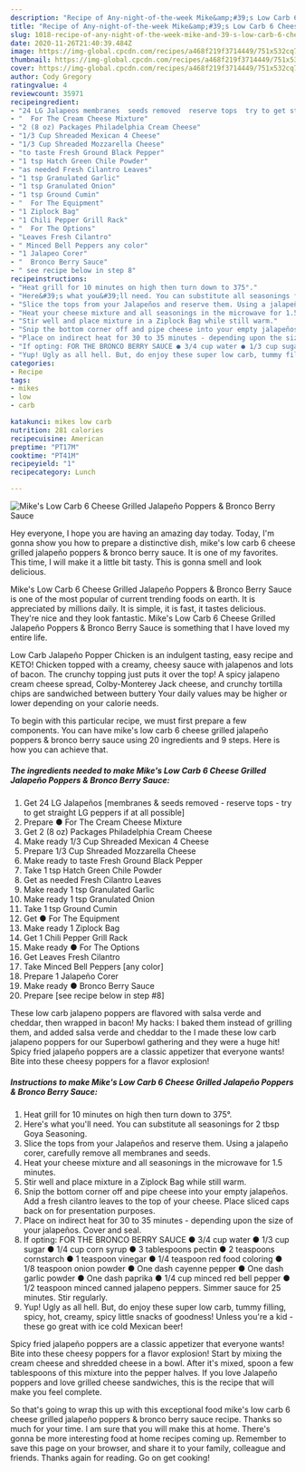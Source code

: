 ```yaml
---
description: "Recipe of Any-night-of-the-week Mike&amp;#39;s Low Carb 6 Cheese Grilled Jalapeño Poppers &amp;amp; Bronco Berry Sauce"
title: "Recipe of Any-night-of-the-week Mike&amp;#39;s Low Carb 6 Cheese Grilled Jalapeño Poppers &amp;amp; Bronco Berry Sauce"
slug: 1018-recipe-of-any-night-of-the-week-mike-and-39-s-low-carb-6-cheese-grilled-jalapeno-poppers-and-amp-bronco-berry-sauce
date: 2020-11-26T21:40:39.484Z
image: https://img-global.cpcdn.com/recipes/a468f219f3714449/751x532cq70/mikes-low-carb-6-cheese-grilled-jalapeno-poppers-bronco-berry-sauce-recipe-main-photo.jpg
thumbnail: https://img-global.cpcdn.com/recipes/a468f219f3714449/751x532cq70/mikes-low-carb-6-cheese-grilled-jalapeno-poppers-bronco-berry-sauce-recipe-main-photo.jpg
cover: https://img-global.cpcdn.com/recipes/a468f219f3714449/751x532cq70/mikes-low-carb-6-cheese-grilled-jalapeno-poppers-bronco-berry-sauce-recipe-main-photo.jpg
author: Cody Gregory
ratingvalue: 4
reviewcount: 35971
recipeingredient:
- "24 LG Jalapeos membranes  seeds removed  reserve tops  try to get straight LG peppers if at all possible"
- "  For The Cream Cheese Mixture"
- "2 (8 oz) Packages Philadelphia Cream Cheese"
- "1/3 Cup Shreaded Mexican 4 Cheese"
- "1/3 Cup Shreaded Mozzarella Cheese"
- "to taste Fresh Ground Black Pepper"
- "1 tsp Hatch Green Chile Powder"
- "as needed Fresh Cilantro Leaves"
- "1 tsp Granulated Garlic"
- "1 tsp Granulated Onion"
- "1 tsp Ground Cumin"
- "  For The Equipment"
- "1 Ziplock Bag"
- "1 Chili Pepper Grill Rack"
- "  For The Options"
- "Leaves Fresh Cilantro"
- " Minced Bell Peppers any color"
- "1 Jalapeo Corer"
- "  Bronco Berry Sauce"
- " see recipe below in step 8"
recipeinstructions:
- "Heat grill for 10 minutes on high then turn down to 375°."
- "Here&#39;s what you&#39;ll need. You can substitute all seasonings for 2 tbsp Goya Seasoning."
- "Slice the tops from your Jalapeños and reserve them. Using a jalapeño corer, carefully remove all membranes and seeds."
- "Heat your cheese mixture and all seasonings in the microwave for 1.5 minutes."
- "Stir well and place mixture in a Ziplock Bag while still warm."
- "Snip the bottom corner off and pipe cheese into your empty jalapeños. Add a fresh cilantro leaves to the top of your cheese. Place sliced caps back on for presentation purposes."
- "Place on indirect heat for 30 to 35 minutes - depending upon the size of your jalapeños. Cover and seal."
- "If opting: FOR THE BRONCO BERRY SAUCE ● 3/4 cup water ● 1/3 cup sugar ● 1/4 cup corn syrup ● 3 tablespoons pectin ● 2 teaspoons cornstarch ● 1 teaspoon vinegar ● 1/4 teaspoon red food coloring ● 1/8 teaspoon onion powder ● One dash cayenne pepper ● One dash garlic powder ● One dash paprika ● 1/4 cup minced red bell pepper ● 1/2 teaspoon minced canned jalapeno peppers. Simmer sauce for 25 minutes. Stir regularly."
- "Yup! Ugly as all hell. But, do enjoy these super low carb, tummy filling, spicy, hot, creamy, spicy little snacks of goodness! Unless you&#39;re a kid - these go great with ice cold Mexican beer!"
categories:
- Recipe
tags:
- mikes
- low
- carb

katakunci: mikes low carb 
nutrition: 281 calories
recipecuisine: American
preptime: "PT17M"
cooktime: "PT41M"
recipeyield: "1"
recipecategory: Lunch

---
```



![Mike&#39;s Low Carb 6 Cheese Grilled Jalapeño Poppers &amp; Bronco Berry Sauce](https://img-global.cpcdn.com/recipes/a468f219f3714449/751x532cq70/mikes-low-carb-6-cheese-grilled-jalapeno-poppers-bronco-berry-sauce-recipe-main-photo.jpg)

Hey everyone, I hope you are having an amazing day today. Today, I'm gonna show you how to prepare a distinctive dish, mike&#39;s low carb 6 cheese grilled jalapeño poppers &amp; bronco berry sauce. It is one of my favorites. This time, I will make it a little bit tasty. This is gonna smell and look delicious.

Mike&#39;s Low Carb 6 Cheese Grilled Jalapeño Poppers &amp; Bronco Berry Sauce is one of the most popular of current trending foods on earth. It is appreciated by millions daily. It is simple, it is fast, it tastes delicious. They're nice and they look fantastic. Mike&#39;s Low Carb 6 Cheese Grilled Jalapeño Poppers &amp; Bronco Berry Sauce is something that I have loved my entire life.

Low Carb Jalapeño Popper Chicken is an indulgent tasting, easy recipe and KETO! Chicken topped with a creamy, cheesy sauce with jalapenos and lots of bacon. The crunchy topping just puts it over the top! A spicy jalapeno cream cheese spread, Colby-Monterey Jack cheese, and crunchy tortilla chips are sandwiched between buttery Your daily values may be higher or lower depending on your calorie needs.


To begin with this particular recipe, we must first prepare a few components. You can have mike&#39;s low carb 6 cheese grilled jalapeño poppers &amp; bronco berry sauce using 20 ingredients and 9 steps. Here is how you can achieve that.

<!--inarticleads1-->

##### The ingredients needed to make Mike&#39;s Low Carb 6 Cheese Grilled Jalapeño Poppers &amp; Bronco Berry Sauce:

1. Get 24 LG Jalapeños [membranes &amp; seeds removed - reserve tops - try to get straight LG peppers if at all possible]
1. Prepare  ● For The Cream Cheese Mixture
1. Get 2 (8 oz) Packages Philadelphia Cream Cheese
1. Make ready 1/3 Cup Shreaded Mexican 4 Cheese
1. Prepare 1/3 Cup Shreaded Mozzarella Cheese
1. Make ready to taste Fresh Ground Black Pepper
1. Take 1 tsp Hatch Green Chile Powder
1. Get as needed Fresh Cilantro Leaves
1. Make ready 1 tsp Granulated Garlic
1. Make ready 1 tsp Granulated Onion
1. Take 1 tsp Ground Cumin
1. Get  ● For The Equipment
1. Make ready 1 Ziplock Bag
1. Get 1 Chili Pepper Grill Rack
1. Make ready  ● For The Options
1. Get Leaves Fresh Cilantro
1. Take  Minced Bell Peppers [any color]
1. Prepare 1 Jalapeño Corer
1. Make ready  ● Bronco Berry Sauce
1. Prepare  [see recipe below in step #8]


These low carb jalapeno poppers are flavored with salsa verde and cheddar, then wrapped in bacon! My hacks: I baked them instead of grilling them, and added salsa verde and cheddar to the I made these low carb jalapeno poppers for our Superbowl gathering and they were a huge hit! Spicy fried jalapeño poppers are a classic appetizer that everyone wants! Bite into these cheesy poppers for a flavor explosion! 

<!--inarticleads2-->

##### Instructions to make Mike&#39;s Low Carb 6 Cheese Grilled Jalapeño Poppers &amp; Bronco Berry Sauce:

1. Heat grill for 10 minutes on high then turn down to 375°.
1. Here&#39;s what you&#39;ll need. You can substitute all seasonings for 2 tbsp Goya Seasoning.
1. Slice the tops from your Jalapeños and reserve them. Using a jalapeño corer, carefully remove all membranes and seeds.
1. Heat your cheese mixture and all seasonings in the microwave for 1.5 minutes.
1. Stir well and place mixture in a Ziplock Bag while still warm.
1. Snip the bottom corner off and pipe cheese into your empty jalapeños. Add a fresh cilantro leaves to the top of your cheese. Place sliced caps back on for presentation purposes.
1. Place on indirect heat for 30 to 35 minutes - depending upon the size of your jalapeños. Cover and seal.
1. If opting: FOR THE BRONCO BERRY SAUCE ● 3/4 cup water ● 1/3 cup sugar ● 1/4 cup corn syrup ● 3 tablespoons pectin ● 2 teaspoons cornstarch ● 1 teaspoon vinegar ● 1/4 teaspoon red food coloring ● 1/8 teaspoon onion powder ● One dash cayenne pepper ● One dash garlic powder ● One dash paprika ● 1/4 cup minced red bell pepper ● 1/2 teaspoon minced canned jalapeno peppers. Simmer sauce for 25 minutes. Stir regularly.
1. Yup! Ugly as all hell. But, do enjoy these super low carb, tummy filling, spicy, hot, creamy, spicy little snacks of goodness! Unless you&#39;re a kid - these go great with ice cold Mexican beer!


Spicy fried jalapeño poppers are a classic appetizer that everyone wants! Bite into these cheesy poppers for a flavor explosion! Start by mixing the cream cheese and shredded cheese in a bowl. After it&#39;s mixed, spoon a few tablespoons of this mixture into the pepper halves. If you love Jalapeño poppers and love grilled cheese sandwiches, this is the recipe that will make you feel complete. 

So that's going to wrap this up with this exceptional food mike&#39;s low carb 6 cheese grilled jalapeño poppers &amp; bronco berry sauce recipe. Thanks so much for your time. I am sure that you will make this at home. There's gonna be more interesting food at home recipes coming up. Remember to save this page on your browser, and share it to your family, colleague and friends. Thanks again for reading. Go on get cooking!
